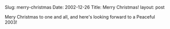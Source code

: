 Slug: merry-christmas
Date: 2002-12-26
Title: Merry Christmas!
layout: post

Mery Christmas to one and all, and here&#39;s looking forward to a Peaceful 2003!
